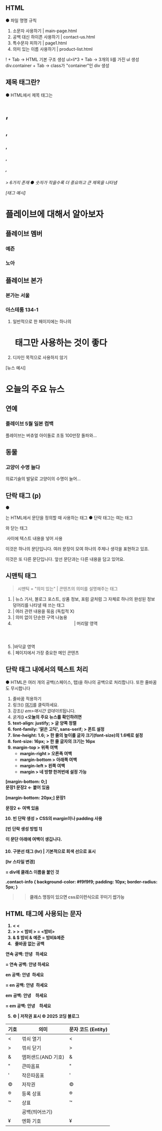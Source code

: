 ## HTML

● 파일 명명 규칙
1. 소문자 사용하기 | main-page.html
2. 공백 대신 하이픈 사용하기 | contact-us.html
3. 특수문자 피하기 | page1.html
4. 의미 있는 이름 사용하기 | product-list.html

! + Tab → HTML 기본 구조 생성
ul>li*3 + Tab → 3개의 li를 가진 ul 생성
div.container + Tab → class가 "container"인 div 생성

## 제목 태그란?
● HTML에서 제목 태그는 <h1>, <h2>, <h3>, <h4>, <h5>, <h6> > 6가지 존재
● 숫자가 작을수록 더 중요하고 큰 제목을 나타냄

[태그 예시]

<h1>플레이브에 대해서 알아보자</h1>
  <h2>플레이브 멤버</h2>
    <h3>예즌</h3>
    <h3>노아</h3>
  <h2>플레이브 본가</h2>
    <h3>본가는 서울</h3>
    <h3>아스테룸 134-1</h3>

1. 일반적으로 한 페이지에는 하나의 <h1> 태그만 사용하는 것이 좋다
2. 디자인 목적으로 사용하지 않기

[뉴스 예시]
<h1>오늘의 주요 뉴스</h1>

<h2>연예</h2>
<h3>플레이브 5월 일본 컴백</h3>
<p>플레이브는 버츄얼 아이돌로 초동 100만장 돌파와...</p>

<h2>동물</h2>
<h3>고양이 수명 늘다</h3>
<p>의료기술의 발달로 고양이의 수명이 늘어...</p>

## 단락 태그 (p)
● <p>는 HTML에서 문단을 정의할 때 사용하는 태그
● 단락 태그는 여는 태그 <p>와 닫는 태그 </p> 사이에 텍스트 내용을 넣어 사용

<p>이것은 하나의 문단입니다. 여러 문장이 모여 하나의 주제나 생각을 표현하고 있죠.</p>
<p>이것은 또 다른 문단입니다. 앞선 문단과는 다른 내용을 담고 있어요.</p>

## 시맨틱 태그
> 시맨틱 = "의미 있는" | 콘텐츠의 의미를 설명해주는 태그

1. <article> | 뉴스 기사, 블로그 포스트, 상품 정보, 포럼 글처럼 그 자체로 하나의 완성된 정보 덩어리를 나타낼 때 쓰는 태그
2. <section> | 여러 관련 내용을 묶음 (독립적 X)
3. <div>| 의미 없이 단순한 구역 나눔용
4. <header> | 머리말 영역
5. <footer> |바닥글 영역
6. <main> | 페이지에서 가장 중요한 메인 콘텐츠

## 단락 태그 내에서의 텍스트 처리
● HTML은 여러 개의 공백(스페이스, 탭)을 하나의 공백으로 처리합니다. 또한 줄바꿈도 무시합니다

1. 줄바꿈 적용하기 <br>
2. 링크(<a>) <a href="https://news.example.com">여기</a>를 클릭하세요. 
3. 강조(<em>) em>매시간 업데이트</em>됩니다.
4. 굵게(<strong>) <오늘의 <strong>주요 뉴스</strong>를 확인하려면
5. text-align: justify; > 글 양쪽 정렬
6. font-family: '맑은 고딕', sans-serif; > 폰트 설정
7. line-height: 1.6; > 한 줄의 높이를 글자 크기(font-size)의 1.6배로 설정
8. font-size: 16px; > 한 줄 글자의 크기는 16px
9. margin-top > 위쪽 여백
   - margin-right > 오른족 여백
   - margin-bottom > 아래쪽 여백
   - margin-left > 왼쪽 여백
   - margin > 네 방향 한꺼번에 설정 가능

[margin-bottom: 0;]  
문장1
문장2   ← 붙어 있음

[margin-bottom: 20px;]
문장1

문장2   ← 여백 있음

10. 빈 단락 생성 > CSS의 margin이나 padding 사용

[빈 단락 생성 방법 1]
<style>
  .space {
    margin-bottom: 20px;
  }
  
[빈 단락 생성 방법 2]
  </style>
<p class="space">이 문단 아래에 여백이 생깁니다.</p>

10. 구분선 태그 (hr) | 기본적으로 회색 선으로 표시

[hr 스타일 변경]
<style>
  hr {
    border: none;
    height: 3px;
    background-color: #3498db;
    margin: 20px 0;
  }
</style>

<div class="contact-info"> 
= div에 클래스 이름을 붙인 것

.contact-info {
  background-color: #f9f9f9;
  padding: 10px;
  border-radius: 5px;
}

>> 클래스 명칭이 있으면 css로이런식으로 꾸미기 쌉가능


## HTML 태그에 사용되는 문자
1. &lt; <
2. &gt; >
&lt; 밤비 &gt; = <밤비>
3. &amp; $
밤비 &amp; 예준 = 밤비&예준
4. &nbsp; 줄바꿈 없는 공백
<p>연속 공백: 안녕&nbsp;&nbsp;&nbsp;하세요</p> = 연속 공백: 안녕   하세요
<p>en 공백: 안녕&ensp;하세요</p> = en 공백: 안녕 하세요
<p>em 공백: 안녕&emsp;하세요</p> = em 공백: 안녕 하세요

5. &copy; | 저작권 표시
&copy; 2025 코딩 블로그

| 기호 | 의미             | 문자 코드 (Entity) |
|------|------------------|--------------------|
| <    | 꺾쇠 열기         | &lt;               |
| >    | 꺾쇠 닫기         | &gt;               |
| &    | 앰퍼샌드(AND 기호) | &amp;              |
| "    | 큰따옴표          | &quot;             |
| '    | 작은따옴표        | &apos;            |
| ©    | 저작권            | &copy;             |
| ®    | 등록 상표         | &reg;              |
| ™    | 상표              | &trade;            |
|      | 공백(띄어쓰기)     | &nbsp;             |
| ¥    | 엔화 기호         | &yen;              |



